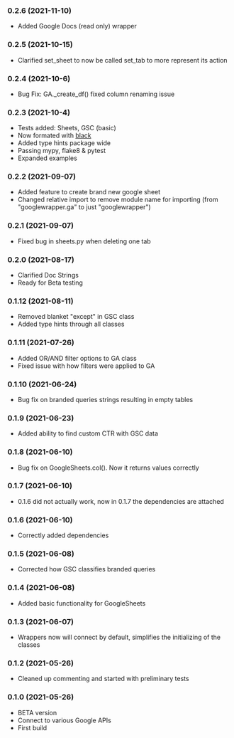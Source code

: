 ### 0.2.6 (2021-11-10)
- Added Google Docs (read only) wrapper

### 0.2.5 (2021-10-15)

-  Clarified set_sheet to now be called set_tab to more represent its action

### 0.2.4 (2021-10-6)

- Bug Fix: GA._create_df() fixed column renaming issue

### 0.2.3 (2021-10-4)

- Tests added: Sheets, GSC (basic)
- Now formated with <a href=https://github.com/psf/black>black</a>
- Added type hints package wide
- Passing mypy, flake8 & pytest
- Expanded examples

### 0.2.2 (2021-09-07)

- Added feature to create brand new google sheet
- Changed relative import to remove module name for importing (from "googlewrapper.ga" to just "googlewrapper")

### 0.2.1 (2021-09-07)

- Fixed bug in sheets.py when deleting one tab

### 0.2.0 (2021-08-17)

- Clarified Doc Strings
- Ready for Beta testing

### 0.1.12 (2021-08-11)

- Removed blanket "except" in GSC class
- Added type hints through all classes

### 0.1.11 (2021-07-26)

- Added OR/AND filter options to GA class
- Fixed issue with how filters were applied to GA

### 0.1.10 (2021-06-24)

- Bug fix on branded queries strings resulting in empty tables

### 0.1.9 (2021-06-23)

- Added ability to find custom CTR with GSC data

### 0.1.8 (2021-06-10)

- Bug fix on GoogleSheets.col(). Now it returns values correctly

### 0.1.7 (2021-06-10)

- 0.1.6 did not actually work, now in 0.1.7 the dependencies are attached

### 0.1.6 (2021-06-10)

- Correctly added dependencies

### 0.1.5 (2021-06-08)

- Corrected how GSC classifies branded queries

### 0.1.4 (2021-06-08)

- Added basic functionality for GoogleSheets

### 0.1.3 (2021-06-07)

- Wrappers now will connect by default, simplifies the initializing of the classes

### 0.1.2 (2021-05-26)

- Cleaned up commenting and started with preliminary tests

### 0.1.0 (2021-05-26)

- BETA version
- Connect to various Google APIs
- First build
